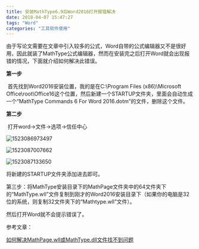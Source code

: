 ```yaml
---
title: 安装MathType6.9后Word2016打开报错解决
date: 2018-04-07 15:47:27
tags: "Word"
categories: "工具软件使用"
---
```


​	由于写论文需要在文章中引入较多的公式，Word自带的公式编辑器又不是很好用，因此就装了MathType公式编辑器，然而在安装完之后打开Word就会出现报错的情况，下面就介绍如何解决此错误。

**第一步**

​	首先找到Word2016安装位置，我的是在C:\Program Files (x86)\Microsoft Office\root\Office16这个位置，然后新建一个STARTUP文件夹，里面会自动生成一个“MathType Commands 6 For Word 2016.dotm”的文件，删除这个文件。

**第二步**

​	打开word->文件->选项->信任中心

![1523086973497](C:\Users\LUNDYL~1\AppData\Local\Temp\1523086973497.png)

![1523087007662](C:\Users\LUNDYL~1\AppData\Local\Temp\1523087007662.png)

![1523087133650](C:\Users\LUNDYL~1\AppData\Local\Temp\1523087133650.png)

将新建的STARTUP文件夹添加进去即可。

第三步：将MathType安装目录下的MathPage文件夹中的64文件夹下的“MathType.wll”文件复制到刚才的Word2016安装目录下（如果你的电脑是32位的系统，则复制32文件夹下的“Mathtype.wll”文件）。

然后打开Word就不会提示错误了。



参考文章：

[如何解决MathPage.wll或MathType.dll文件找不到问题](http://www.mathtype.cn/wenti/jiejue-mathtype-dll-wenti.html)